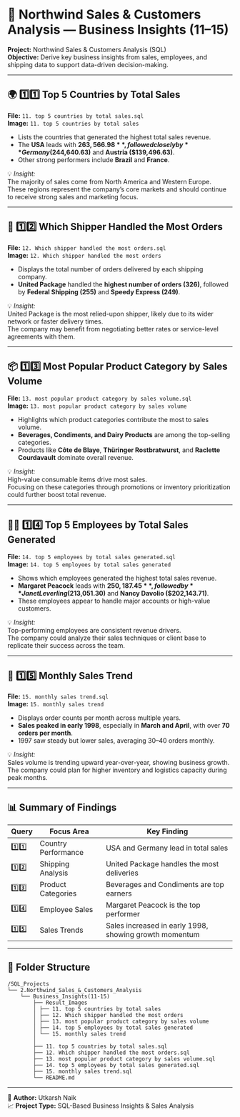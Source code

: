 # 💼 Northwind Sales & Customers Analysis — Business Insights (11–15)

**Project:** Northwind Sales & Customers Analysis (SQL)  
**Objective:** Derive key business insights from sales, employees, and shipping data to support data-driven decision-making.

---

## 🌍 1️⃣1️⃣  Top 5 Countries by Total Sales
**File:** `11. top 5 countries by total sales.sql`  
**Image:** `11. top 5 countries by total sales`

- Lists the countries that generated the highest total sales revenue.  
- The **USA** leads with **$263,566.98**, followed closely by **Germany ($244,640.63)** and **Austria ($139,496.63)**.  
- Other strong performers include **Brazil** and **France**.

💡 *Insight:*  
The majority of sales come from North America and Western Europe.  
These regions represent the company’s core markets and should continue to receive strong sales and marketing focus.

---

## 🚚 1️⃣2️⃣ Which Shipper Handled the Most Orders
**File:** `12. Which shipper handled the most orders.sql`  
**Image:** `12. Which shipper handled the most orders`

- Displays the total number of orders delivered by each shipping company.  
- **United Package** handled the **highest number of orders (326)**, followed by **Federal Shipping (255)** and **Speedy Express (249)**.

💡 *Insight:*  
United Package is the most relied-upon shipper, likely due to its wider network or faster delivery times.  
The company may benefit from negotiating better rates or service-level agreements with them.

---

## 📦 1️⃣3️⃣ Most Popular Product Category by Sales Volume
**File:** `13. most popular product category by sales volume.sql`  
**Image:** `13. most popular product category by sales volume`

- Highlights which product categories contribute the most to sales volume.  
- **Beverages, Condiments, and Dairy Products** are among the top-selling categories.  
- Products like **Côte de Blaye**, **Thüringer Rostbratwurst**, and **Raclette Courdavault** dominate overall revenue.

💡 *Insight:*  
High-value consumable items drive most sales.  
Focusing on these categories through promotions or inventory prioritization could further boost total revenue.

---

## 👩‍💼 1️⃣4️⃣ Top 5 Employees by Total Sales Generated
**File:** `14. top 5 employees by total sales generated.sql`  
**Image:** `14. top 5 employees by total sales generated`

- Shows which employees generated the highest total sales revenue.  
- **Margaret Peacock** leads with **$250,187.45**, followed by **Janet Leverling ($213,051.30)** and **Nancy Davolio ($202,143.71)**.  
- These employees appear to handle major accounts or high-value customers.

💡 *Insight:*  
Top-performing employees are consistent revenue drivers.  
The company could analyze their sales techniques or client base to replicate their success across the team.

---

## 📆 1️⃣5️⃣ Monthly Sales Trend
**File:** `15. monthly sales trend.sql`  
**Image:** `15. monthly sales trend`

- Displays order counts per month across multiple years.  
- **Sales peaked in early 1998**, especially in **March and April**, with over **70 orders per month**.  
- 1997 saw steady but lower sales, averaging 30–40 orders monthly.

💡 *Insight:*  
Sales volume is trending upward year-over-year, showing business growth.  
The company could plan for higher inventory and logistics capacity during peak months.

---

## 📊 Summary of Findings
| Query | Focus Area | Key Finding |
|--------|-------------|--------------|
| 1️⃣1️⃣ | Country Performance | USA and Germany lead in total sales |
| 1️⃣2️⃣ | Shipping Analysis | United Package handles the most deliveries |
| 1️⃣3️⃣ | Product Categories | Beverages and Condiments are top earners |
| 1️⃣4️⃣ | Employee Sales | Margaret Peacock is the top performer |
| 1️⃣5️⃣ | Sales Trends | Sales increased in early 1998, showing growth momentum |

---

## 📂 Folder Structure
```
/SQL_Projects
└── 2.Northwind_Sales_&_Customers_Analysis
    └── Business_Insights(11-15)
        ├── Result_Images
        │ ├── 11. top 5 countries by total sales
        │ ├── 12. Which shipper handled the most orders
        │ ├── 13. most popular product category by sales volume
        │ ├── 14. top 5 employees by total sales generated
        │ └── 15. monthly sales trend
        │
        ├── 11. top 5 countries by total sales.sql
        ├── 12. Which shipper handled the most orders.sql
        ├── 13. most popular product category by sales volume.sql
        ├── 14. top 5 employees by total sales generated.sql
        ├── 15. monthly sales trend.sql
        └── README.md
```

---

📌 **Author:** Utkarsh Naik  
📈 **Project Type:** SQL-Based Business Insights & Sales Analysis  
